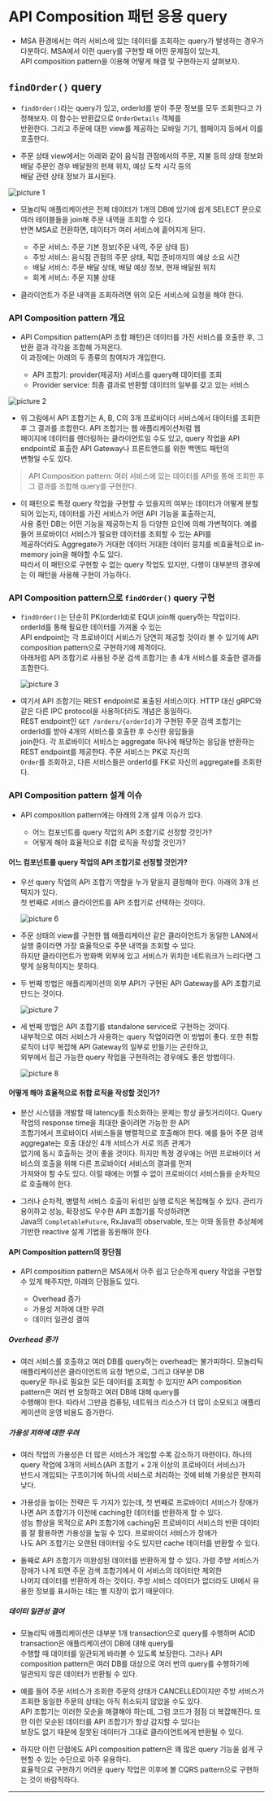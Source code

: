 # API Composition 패턴 응용 query

- MSA 환경에서는 여러 서비스에 있는 데이터를 조회하는 query가 발생하는 경우가 다분하다. MSA에서 이런 query를 구현할 때 어떤 문제점이 있는지,  
  API composition pattern을 이용해 어떻게 해결 및 구현하는지 살펴보자.

## `findOrder()` query

- `findOrder()`라는 query가 있고, orderId를 받아 주문 정보를 모두 조회한다고 가정해보자. 이 함수는 반환값으로 `OrderDetails` 객체를  
  반환한다. 그리고 주문에 대한 view를 제공하는 모바일 기기, 웹페이지 등에서 이를 호출한다.

- 주문 상태 view에서는 아래와 같이 음식점 관점에서의 주문, 지불 등의 상태 정보와 배달 주문인 경우 배달원의 현재 위치, 예상 도착 시각 등의  
  배달 관련 상태 정보가 표시된다.

![picture 1](/images/MSAP_7_1.png)

- 모놀리틱 애플리케이션은 전체 데이터가 1개의 DB에 있기에 쉽게 SELECT 문으로 여러 테이블들을 join해 주문 내역을 조회할 수 있다.  
  반면 MSA로 전환하면, 데이터가 여러 서비스에 흩어지게 된다.

  - 주문 서비스: 주문 기본 정보(주문 내역, 주문 상태 등)
  - 주방 서비스: 음식점 관점의 주문 상태, 픽업 준비까지의 예상 소요 시간
  - 배달 서비스: 주문 배달 상태, 배달 예상 정보, 현재 배달원 위치
  - 회계 서비스: 주문 지불 상태

- 클라이언트가 주문 내역을 조회하려면 위의 모든 서비스에 요청을 해야 한다.

### API Composition pattern 개요

- API Compsition pattern(API 조합 패턴)은 데이터를 가진 서비스를 호출한 후, 그 반환 결과 각각을 조합해 가져온다.  
  이 과정에는 아래의 두 종류의 참여자가 개입한다.

  - API 조합기: provider(제공자) 서비스를 query해 데이터를 조회
  - Provider service: 최종 결과로 반환할 데이터의 일부를 갖고 있는 서비스

![picture 2](/images/MSAP_7_2.png)

- 위 그림에서 API 조합기는 A, B, C의 3개 프로바이더 서비스에서 데이터를 조회한 후 그 결과를 조합한다. API 조합기는 웹 애플리케이션처럼 웹  
  페이지에 데이터를 렌더링하는 클라이언트일 수도 있고, query 작업을 API endpoint로 표출한 API Gateway나 프론트엔드를 위한 백엔드 패턴의  
  변형일 수도 있다.

> API Composition pattern: 여러 서비스에 있는 데이터를 API를 통해 조회한 후 그 결과를 조합해 query를 구현한다.

- 이 패턴으로 특정 query 작업을 구현할 수 있을지의 여부는 데이터가 어떻게 분할되어 있는지, 데이터를 가진 서비스가 어떤 API 기능을 표출하는지,  
  사용 중인 DB는 어떤 기능을 제공하는지 등 다양한 요인에 의해 가변적이다. 예를 들어 프로바이더 서비스가 필요한 데이터를 조회할 수 있는 API를  
  제공하더라도 Aggregate가 거대한 데이터 거대한 데이터 뭉치를 비효율적으로 in-memory join을 해야할 수도 있다.  
  따라서 이 패턴으로 구현할 수 없는 query 작업도 있지만, 다행이 대부분의 경우에는 이 패턴을 사용해 구현이 가능하다.

### API Composition pattern으로 `findOrder()` query 구현

- `findOrder()`는 단순히 PK(orderId)로 EQUI join해 query하는 작업이다. orderId를 통해 필요한 데이터를 가져올 수 있는  
  API endpoint는 각 프로바이더 서비스가 당연히 제공할 것이라 볼 수 있기에 API composition pattern으로 구현하기에 제격이다.  
  아래처럼 API 조합기로 사용된 주문 검색 조합기는 총 4개 서비스를 호출한 결과를 조합한다.

  ![picture 3](/images/MSAP_7_3.png)

- 여기서 API 조합기는 REST endpoint로 표출된 서비스이다. HTTP 대신 gRPC와 같은 다른 IPC protocol을 사용하더라도 개념은 동일하다.  
  REST endpoint인 `GET /orders/{orderId}`가 구현된 주문 검색 조합기는 orderId를 받아 4개의 서비스를 호출한 후 수신한 응답들을  
  join한다. 각 프로바이더 서비스는 aggregate 하나에 해당하는 응답을 반환하는 REST endpoint를 제공한다. 주문 서비스는 PK로 자신의  
  `Order`를 조회하고, 다른 서비스들은 orderId를 FK로 자신의 aggregate를 조회한다.

### API Composition pattern 설계 이슈

- API composition pattern에는 아래의 2개 설계 이슈가 있다.

  - 어느 컴포넌트를 query 작업의 API 조합기로 선정할 것인가?
  - 어떻게 해야 효율적으로 취합 로직을 작성할 것인가?

#### 어느 컴포넌트를 query 작업의 API 조합기로 선정할 것인가?

- 우선 query 작업의 API 조합기 역할을 누가 맡을지 결정해야 한다. 아래의 3개 선택지가 있다.  
  첫 번째로 서비스 클라이언트를 API 조합기로 선택하는 것이다.

  ![picture 6](/images/MSAP_7_4.png)

- 주문 상태의 view를 구현한 웹 애플리케이션 같은 클라이언트가 동일한 LAN에서 실행 중이라면 가장 효율적으로 주문 내역을 조회할 수 있다.  
  하지만 클라이언트가 방화벽 외부에 있고 서비스가 위치한 네트워크가 느리다면 그렇게 실용적이지는 못하다.

- 두 번째 방법은 애플리케이션의 외부 API가 구현된 API Gateway를 API 조합기로 만드는 것이다.

  ![picture 7](/images/MSAP_7_5.png)

- 세 번째 방법은 API 조합기를 standalone service로 구현하는 것이다.  
  내부적으로 여러 서비스가 사용하는 query 작업이라면 이 방법이 좋다. 또한 취합 로직이 너무 복잡해 API Gateway의 일부로 만들기는 곤란하고,  
  외부에서 접근 가능한 query 작업을 구현하려는 경우에도 좋은 방법이다.

  ![picture 8](/images/MSAP_7_6.png)

#### 어떻게 해야 효율적으로 취합 로직을 작성할 것인가?

- 분산 시스템을 개발할 때 latency를 최소화하는 문제는 항상 골칫거리이다. Query 작업의 response time을 최대한 줄이려면 가능한 한 API  
  조합기에서 프로바이더 서비스들을 병렬적으로 호출해야 한다. 예를 들어 주문 검색 aggregate는 호출 대상인 4개 서비스가 서로 의존 관계가  
  없기에 동시 호출하는 것이 좋을 것이다. 하지만 특정 경우에는 어떤 프로바이더 서비스의 호출을 위해 다른 프로바이더 서비스의 결과를 먼저  
  가져와야 할 수도 있다. 이럴 때에는 어쩔 수 없이 프로바이더 서비스들을 순차적으로 호출해야 한다.

- 그러나 순차적, 병렬적 서비스 호출이 뒤섞인 실행 로직은 복잡해질 수 있다. 관리가 용이하고 성능, 확장성도 우수한 API 조합기를 작성하려면  
  Java의 `CompletableFuture`, RxJava의 observable, 또는 이와 동등한 추상체에 기반한 reactive 설계 기법을 동원해야 한다.

#### API Composition pattern의 장단점

- API composition pattern은 MSA에서 아주 쉽고 단순하게 query 작업을 구현할 수 있게 해주지만, 아래의 단점들도 있다.

  - Overhead 증가
  - 가용성 저하에 대한 우려
  - 데이터 일관성 결여

##### Overhead 증가

- 여러 서비스를 호출하고 여러 DB를 query하는 overhead는 불가피하다. 모놀리틱 애플리케이션은 클라이언트의 요청 1번으로, 그리고 대부분 DB  
  query문 하나로 필요한 모든 데이터를 조회할 수 있지만 API composition pattern은 여러 번 요청하고 여러 DB에 대해 query를  
  수행해야 한다. 따라서 그만큼 컴퓨팅, 네트워크 리소스가 더 많이 소모되고 애플리케이션의 운영 비용도 증가한다.

##### 가용성 저하에 대한 우려

- 여러 작업의 가용성은 더 많은 서비스가 개입할 수록 감소하기 마련이다. 하나의 query 작업에 3개의 서비스(API 조합기 + 2개 이상의 프로바이더 서비스)가  
  반드시 개입되는 구조이기에 하나의 서비스로 처리하는 것에 비해 가용성은 현저히 낮다.

- 가용성을 높이는 전략은 두 가지가 있는데, 첫 번째로 프로바이더 서비스가 장애가 나면 API 조합기가 이전에 caching한 데이터를 반환하게 할 수 있다.  
  성능 향상을 목적으로 API 조합기에 caching된 프로바이더 서비스의 반환 데이터를 잘 활용하면 가용성을 높일 수 있다. 프로바이더 서비스가 장애가  
  나도 API 조합기는 오랜된 데이터일 수도 있지만 cache 데이터를 반환할 수 있다.

- 둘째로 API 조합기가 미완성된 데이터를 반환하게 할 수 있다. 가령 주방 서비스가 장애가 나게 되면 주문 검색 조합기에서 이 서비스의 데이터만 제외한  
  나머지 데이터를 반환하게 하는 것이다. 주방 서비스 데이터가 없더라도 UI에서 유용한 정보를 표시하는 데는 별 지장이 없기 때문이다.

##### 데이터 일관성 결여

- 모놀리틱 애플리케이션은 대부분 1개 transaction으로 query를 수행하며 ACID transaction은 애플리케이션이 DB에 대해 query를  
  수행할 때 데이터를 일관되게 바라볼 수 있도록 보장한다. 그러나 API composition pattern은 여러 DB를 대상으로 여러 번의 query를 수행하기에  
  일관되지 않은 데이터가 반환될 수 있다.

- 예를 들어 주문 서비스가 조회한 주문의 상태가 CANCELLED이지만 주방 서비스가 조회한 동일한 주문의 상태는 아직 취소되지 않았을 수도 있다.  
  API 조합기는 이러한 모순을 해결해야 하는데, 그럼 코드가 점점 더 복잡해진다. 또한 이런 모순된 데이터를 API 조합기가 항상 감지할 수 있다는  
  보장도 없기 때문에 잘못된 데이터가 그대로 클라이언트에게 반환될 수 있다.

- 하지만 이런 단점에도 API composition pattern은 꽤 많은 query 기능을 쉽게 구현할 수 있는 수단으로 아주 유용하다.  
  효율적으로 구현하기 어려운 query 작업은 이후에 볼 CQRS pattern으로 구현하는 것이 바람직하다.

---
